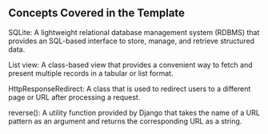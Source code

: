 ## Concepts Covered in the Template

SQLite: A lightweight relational database management system (RDBMS) that provides an SQL-based interface to store, manage, and retrieve structured data.

List view: A class-based view that provides a convenient way to fetch and present multiple records in a tabular or list format.

HttpResponseRedirect: A class that is used to redirect users to a different page or URL after processing a request.

reverse(): A utility function provided by Django that takes the name of a URL pattern as an argument and returns the corresponding URL as a string.
